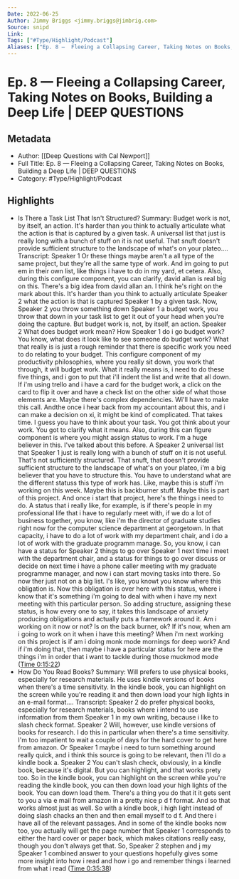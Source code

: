 ```yaml
---
Date: 2022-06-25
Author: Jimmy Briggs <jimmy.briggs@jimbrig.com>
Source: snipd
Link: 
Tags: ["#Type/Highlight/Podcast"]
Aliases: ["Ep. 8 —  Fleeing a Collapsing Career, Taking Notes on Books, Building a Deep Life | DEEP QUESTIONS", "Ep. 8 —  Fleeing a Collapsing Career, Taking Notes on Books, Building a Deep Life | DEEP QUESTIONS"]
---
```

# Ep. 8 —  Fleeing a Collapsing Career, Taking Notes on Books, Building a Deep Life | DEEP QUESTIONS

## Metadata
- Author: [[Deep Questions with Cal Newport]]
- Full Title: Ep. 8 —  Fleeing a Collapsing Career, Taking Notes on Books, Building a Deep Life | DEEP QUESTIONS
- Category: #Type/Highlight/Podcast

## Highlights
- Is There a Task List That Isn't Structured?
  Summary:
  Budget work is not, by itself, an action. It's harder than you think to actually articulate what the action is that is captured by a given task. A universal list that just is really long with a bunch of stuff on it is not useful. That snuft doesn't provide sufficient structure to the landscape of what's on your plateo....
  Transcript:
  Speaker 1
  Or these things maybe aren't a all type of the same project, but they're all the same type of work. And im going to put em in their own list, like things i have to do in my yard, et cetera. Also, during this configure component, you can clarify, david allan is real big on this. There's a big idea from david allan an. I think he's right on the mark about this. It's harder than you think to actually articulate
  Speaker 2
  what the action is that is captured
  Speaker 1
  by a given task. Now,
  Speaker 2
  you throw something down
  Speaker 1
  a budget work, you throw that down in your task list to get it out of your head when you're doing the capture. But budget work is, not, by itself, an action.
  Speaker 2
  What does budget work mean? How
  Speaker 1
  do i go budget work? You know, what does it look like to see someone do budget work? What that really is is just a rough reminder that there is specific work you need to do relating to your budget. This configure component of my productivity philosophies, where you really sit down, you work that through, it will budget work. What it really means is, i need to do these five things, and i gon to put that i'll indent the list and write that all down. If i'm using trello and i have a card for the budget work, a click on the card to flip it over and have a check list on the other side of what those elements are. Maybe there's complex dependencies. Wi'll have to make this call. Andthe once i hear back from my accountant about this, and i can make a decision on xi, it might be kind of complicated. That takes time. I guess you have to think about your task. You got think about your work. You got to clarify what it means. Also, during this can figure component is where you might assign status to work. I'm a huge believer in this. I've talked about this before. A
  Speaker 2
  universal list that
  Speaker 1
  just is really long with a bunch of stuff on it is not useful. That's not sufficiently structured. That snuft, that doesn't provide sufficient structure to the landscape of what's on your plateo, i'm a big believer that you have to structure this. You have to understand what are the different statuss this type of work has. Like, maybe this is stuff i'm working on this week. Maybe this is backburner stuff. Maybe this is part of this project. And once i start that project, here's the things i need to do. A status that i really like, for example, is if there's people in my professional life that i have to regularly meet with, if we do a lot of business together, you know, like i'm the director of graduate studies right now for the computer science department at georgetown. In that capacity, i have to do a lot of work with my department chair, and i do a lot of work with the graduate programm manage. So, you know, i can have a status for
  Speaker 2
  things to go over
  Speaker 1
  next time i meet with the department chair, and a status for things to go over discuss or decide on next time i have a phone caller meeting with my graduate programme manager, and now i can start moving tasks into there. So now ther just not on a big list. I's like, you knowt you know where this obligation is. Now this obligation is over here with this status, where i know that it's something i'm going to deal with when i have my next meeting with this particular person. So adding structure, assigning these status, is how every one to say, it takes this landscape of anxiety producing obligations and actually puts a framework around it. Am i working on it now or not? Is on the back burner, ok? If it's now, when am i going to work on it when i have this meeting? When i'm next working on this project is if am i doing monk mode mornings for deep work? And if i'm doing that, then maybe i have a particular status for here are the things i'm in order that i want to tackle during those muckmod mode ([Time 0:15:22](https://share.snipd.com/snip/7fdc8546-5cf7-4fe3-8e3c-360e52754d70))
- How Do You Read Books?
  Summary:
  Will prefers to use physical books, especially for research materials. He uses kindle versions of books when there's a time sensitivity. In the kindle book, you can highlight on the screen while you're reading it and then down load your high lights in an e-mail format....
  Transcript:
  Speaker 2
  do prefer physical books, especially for research materials, books where i intend to use information from them
  Speaker 1
  in my own writing, because i like to slash check format.
  Speaker 2
  Will, however, use kindle versions of books for research. I do this in particular when there's a time sensitivity. I'm too impatient to wait a couple of days for the hard cover to get here from amazon. Or
  Speaker 1
  maybe i need to turn something around really quick, and i think this source is going to be relevant, then i'll do a kindle book a.
  Speaker 2
  You can't slash check, obviously, in a kindle book, because it's digital. But you can highlight, and that works prety too. So in the kindle book, you can highlight on the screen while you're reading the kindle book, you can then down load your high lights of the book. You can down load them. There's a thing you do that it it gets sent to you a via e mail from amazon in a pretty nice p d f format. And so that works almost just as well. So with a kindle book, i high light instead of doing slash chacks an then and then email myself to d f. And there i have all of the relevant passages. And in some of the kindle books now too, you actually will get the page number that
  Speaker 1
  corresponds to either the hard cover or paper back, which makes citations really easy, though you don't always get that. So,
  Speaker 2
  stephen and j my
  Speaker 1
  combined answer to your questions hopefully gives some more insight into how i read and how i go and remember things i learned from what i read ([Time 0:35:38](https://share.snipd.com/snip/1cfb3c29-e409-4278-8caa-3ea53e731a39))
